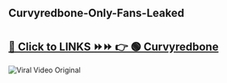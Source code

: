
 ## Curvyredbone-Only-Fans-Leaked

# <h2><a href="https://clipsfans.com/Curvyredbone&ref=git">🔗 Click to LINKS ⏩⏩ 👉 🟢 Curvyredbone </a></h2>

<a href="https://clipsfans.com/Curvyredbone&ref=git" rel="nofollow" data-target="animated-image.originalLink"><img src="https://i.ibb.co.com/xMMVF88/686577567.gif" alt="Viral Video Original" style="max-width: 100%; display: inline-block;" data-target="animated-image.originalImage"></a>
